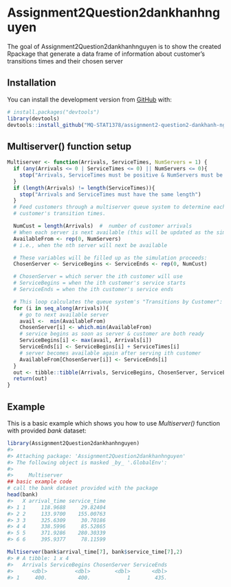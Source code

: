 
<!-- README.md is generated from README.Rmd. Please edit that file -->

# Assignment2Question2dankhanhnguyen

<!-- badges: start -->
<!-- badges: end -->

The goal of Assignment2Question2dankhanhnguyen is to show the created
Rpackage that generate a data frame of information about customer’s
transitions times and their chosen server

## Installation

You can install the development version from
[GitHub](https://github.com/MQ-STAT1378/assignment2-question2-dankhanh-nguyen)
with:

``` r
# install.packages("devtools")
library(devtools)
devtools::install_github("MQ-STAT1378/assignment2-question2-dankhanh-nguyen")
```

## Multiserver() function setup

``` r
Multiserver <- function(Arrivals, ServiceTimes, NumServers = 1) {
  if (any(Arrivals <= 0 | ServiceTimes <= 0) || NumServers <= 0){
    stop("Arrivals, ServiceTimes must be positive & NumServers must be positive" )
  }
  if (length(Arrivals) != length(ServiceTimes)){
    stop("Arrivals and ServiceTimes must have the same length")
  }
  # Feed customers through a multiserver queue system to determine each
  # customer's transition times.

  NumCust = length(Arrivals)  #  number of customer arrivals
  # When each server is next available (this will be updated as the simulation proceeds):
  AvailableFrom <- rep(0, NumServers)
  # i.e., when the nth server will next be available

  # These variables will be filled up as the simulation proceeds:
  ChosenServer <- ServiceBegins <- ServiceEnds <- rep(0, NumCust)

  # ChosenServer = which server the ith customer will use
  # ServiceBegins = when the ith customer's service starts
  # ServiceEnds = when the ith customer's service ends

  # This loop calculates the queue system's "Transitions by Customer":
  for (i in seq_along(Arrivals)){
    # go to next available server
    avail <-  min(AvailableFrom)
    ChosenServer[i] <- which.min(AvailableFrom)
    # service begins as soon as server & customer are both ready
    ServiceBegins[i] <- max(avail, Arrivals[i])
    ServiceEnds[i] <- ServiceBegins[i] + ServiceTimes[i]
    # server becomes available again after serving ith customer
    AvailableFrom[ChosenServer[i]] <- ServiceEnds[i]
  }
  out <- tibble::tibble(Arrivals, ServiceBegins, ChosenServer, ServiceEnds)
  return(out)
}
```

## Example

This is a basic example which shows you how to use *Multiserver()*
function with provided *bank* dataset:

``` r
library(Assignment2Question2dankhanhnguyen)
#> 
#> Attaching package: 'Assignment2Question2dankhanhnguyen'
#> The following object is masked _by_ '.GlobalEnv':
#> 
#>     Multiserver
## basic example code
# call the bank dataset provided with the package
head(bank)
#>   X arrival_time service_time
#> 1 1     118.9688     29.82404
#> 2 2     133.9700    155.00763
#> 3 3     325.6309     30.70186
#> 4 4     338.5996     85.52865
#> 5 5     371.9286    280.30339
#> 6 6     395.9377     78.11599

Multiserver(bank$arrival_time[7], bank$service_time[7],2)
#> # A tibble: 1 x 4
#>   Arrivals ServiceBegins ChosenServer ServiceEnds
#>      <dbl>         <dbl>        <dbl>       <dbl>
#> 1     400.          400.            1        435.
```
